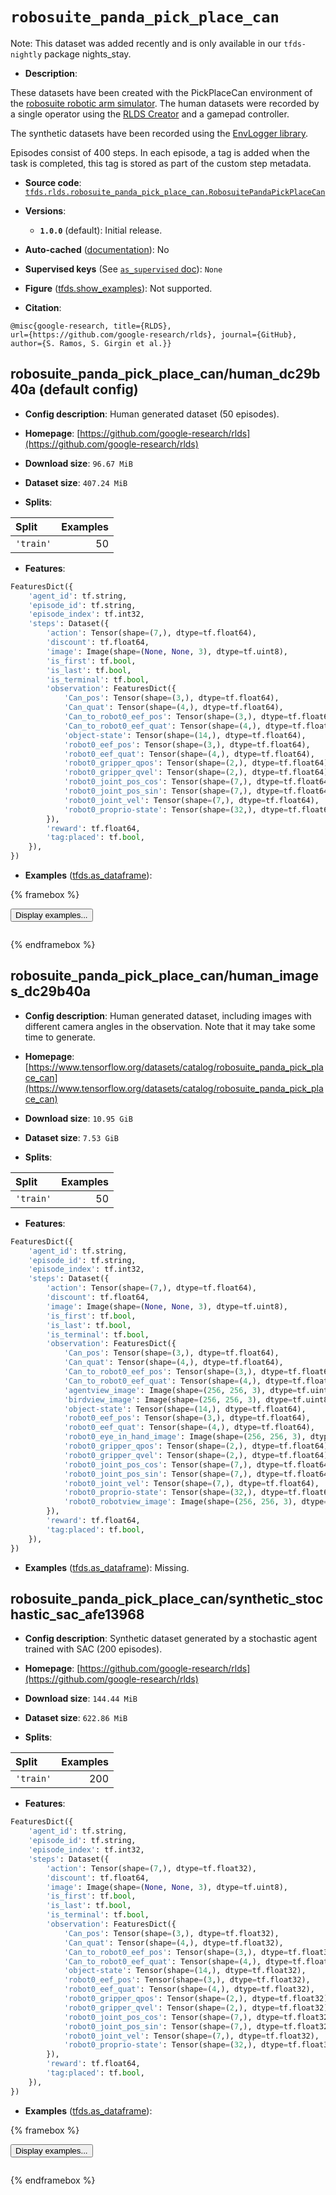 <div itemscope itemtype="http://schema.org/Dataset">
  <div itemscope itemprop="includedInDataCatalog" itemtype="http://schema.org/DataCatalog">
    <meta itemprop="name" content="TensorFlow Datasets" />
  </div>
  <meta itemprop="name" content="robosuite_panda_pick_place_can" />
  <meta itemprop="description" content="These datasets have been created with the PickPlaceCan environment of the&#10;[robosuite robotic arm simulator](https://robosuite.ai/). The human datasets&#10;were recorded by a single operator using&#10;the [RLDS Creator](https://github.com/google-research/rlds-creator) and a&#10;gamepad controller.&#10;&#10;The synthetic datasets have been recorded using the&#10;[EnvLogger library](https://github.com/deepmind/envlogger).&#10;&#10;Episodes consist of 400 steps. In each episode, a tag is&#10;added when the task is completed, this tag is stored as part of the custom step&#10;metadata.&#10;&#10;To use this dataset:&#10;&#10;```python&#10;import tensorflow_datasets as tfds&#10;&#10;ds = tfds.load(&#x27;robosuite_panda_pick_place_can&#x27;, split=&#x27;train&#x27;)&#10;for ex in ds.take(4):&#10;  print(ex)&#10;```&#10;&#10;See [the guide](https://www.tensorflow.org/datasets/overview) for more&#10;informations on [tensorflow_datasets](https://www.tensorflow.org/datasets).&#10;&#10;" />
  <meta itemprop="url" content="https://www.tensorflow.org/datasets/catalog/robosuite_panda_pick_place_can" />
  <meta itemprop="sameAs" content="https://github.com/google-research/rlds" />
  <meta itemprop="citation" content="@misc{google-research, title={RLDS},&#10;url={https://github.com/google-research/rlds}, journal={GitHub},&#10;author={S. Ramos, S. Girgin et al.}}" />
</div>

# `robosuite_panda_pick_place_can`


Note: This dataset was added recently and is only available in our
`tfds-nightly` package
<span class="material-icons" title="Available only in the tfds-nightly package">nights_stay</span>.

*   **Description**:

These datasets have been created with the PickPlaceCan environment of the
[robosuite robotic arm simulator](https://robosuite.ai/). The human datasets
were recorded by a single operator using the
[RLDS Creator](https://github.com/google-research/rlds-creator) and a gamepad
controller.

The synthetic datasets have been recorded using the
[EnvLogger library](https://github.com/deepmind/envlogger).

Episodes consist of 400 steps. In each episode, a tag is added when the task is
completed, this tag is stored as part of the custom step metadata.

*   **Source code**:
    [`tfds.rlds.robosuite_panda_pick_place_can.RobosuitePandaPickPlaceCan`](https://github.com/tensorflow/datasets/tree/master/tensorflow_datasets/rlds/robosuite_panda_pick_place_can/robosuite_panda_pick_place_can.py)

*   **Versions**:

    *   **`1.0.0`** (default): Initial release.

*   **Auto-cached**
    ([documentation](https://www.tensorflow.org/datasets/performances#auto-caching)):
    No

*   **Supervised keys** (See
    [`as_supervised` doc](https://www.tensorflow.org/datasets/api_docs/python/tfds/load#args)):
    `None`

*   **Figure**
    ([tfds.show_examples](https://www.tensorflow.org/datasets/api_docs/python/tfds/visualization/show_examples)):
    Not supported.

*   **Citation**:

```
@misc{google-research, title={RLDS},
url={https://github.com/google-research/rlds}, journal={GitHub},
author={S. Ramos, S. Girgin et al.}}
```

## robosuite_panda_pick_place_can/human_dc29b40a (default config)

*   **Config description**: Human generated dataset (50 episodes).

*   **Homepage**:
    [https://github.com/google-research/rlds](https://github.com/google-research/rlds)

*   **Download size**: `96.67 MiB`

*   **Dataset size**: `407.24 MiB`

*   **Splits**:

Split     | Examples
:-------- | -------:
`'train'` | 50

*   **Features**:

```python
FeaturesDict({
    'agent_id': tf.string,
    'episode_id': tf.string,
    'episode_index': tf.int32,
    'steps': Dataset({
        'action': Tensor(shape=(7,), dtype=tf.float64),
        'discount': tf.float64,
        'image': Image(shape=(None, None, 3), dtype=tf.uint8),
        'is_first': tf.bool,
        'is_last': tf.bool,
        'is_terminal': tf.bool,
        'observation': FeaturesDict({
            'Can_pos': Tensor(shape=(3,), dtype=tf.float64),
            'Can_quat': Tensor(shape=(4,), dtype=tf.float64),
            'Can_to_robot0_eef_pos': Tensor(shape=(3,), dtype=tf.float64),
            'Can_to_robot0_eef_quat': Tensor(shape=(4,), dtype=tf.float32),
            'object-state': Tensor(shape=(14,), dtype=tf.float64),
            'robot0_eef_pos': Tensor(shape=(3,), dtype=tf.float64),
            'robot0_eef_quat': Tensor(shape=(4,), dtype=tf.float64),
            'robot0_gripper_qpos': Tensor(shape=(2,), dtype=tf.float64),
            'robot0_gripper_qvel': Tensor(shape=(2,), dtype=tf.float64),
            'robot0_joint_pos_cos': Tensor(shape=(7,), dtype=tf.float64),
            'robot0_joint_pos_sin': Tensor(shape=(7,), dtype=tf.float64),
            'robot0_joint_vel': Tensor(shape=(7,), dtype=tf.float64),
            'robot0_proprio-state': Tensor(shape=(32,), dtype=tf.float64),
        }),
        'reward': tf.float64,
        'tag:placed': tf.bool,
    }),
})
```

*   **Examples**
    ([tfds.as_dataframe](https://www.tensorflow.org/datasets/api_docs/python/tfds/as_dataframe)):

<!-- mdformat off(HTML should not be auto-formatted) -->

{% framebox %}

<button id="displaydataframe">Display examples...</button>
<div id="dataframecontent" style="overflow-x:auto"></div>
<script src="https://www.gstatic.com/external_hosted/jquery2.min.js"></script>
<script>
var url = "https://storage.googleapis.com/tfds-data/visualization/dataframe/robosuite_panda_pick_place_can-human_dc29b40a-1.0.0.html";
$(document).ready(() => {
  $("#displaydataframe").click((event) => {
    // Disable the button after clicking (dataframe loaded only once).
    $("#displaydataframe").prop("disabled", true);

    // Pre-fetch and display the content
    $.get(url, (data) => {
      $("#dataframecontent").html(data);
    }).fail(() => {
      $("#dataframecontent").html(
        'Error loading examples. If the error persist, please open '
        + 'a new issue.'
      );
    });
  });
});
</script>

{% endframebox %}

<!-- mdformat on -->

## robosuite_panda_pick_place_can/human_images_dc29b40a

*   **Config description**: Human generated dataset, including images with
    different camera angles in the observation. Note that it may take some time
    to generate.

*   **Homepage**:
    [https://www.tensorflow.org/datasets/catalog/robosuite_panda_pick_place_can](https://www.tensorflow.org/datasets/catalog/robosuite_panda_pick_place_can)

*   **Download size**: `10.95 GiB`

*   **Dataset size**: `7.53 GiB`

*   **Splits**:

Split     | Examples
:-------- | -------:
`'train'` | 50

*   **Features**:

```python
FeaturesDict({
    'agent_id': tf.string,
    'episode_id': tf.string,
    'episode_index': tf.int32,
    'steps': Dataset({
        'action': Tensor(shape=(7,), dtype=tf.float64),
        'discount': tf.float64,
        'image': Image(shape=(None, None, 3), dtype=tf.uint8),
        'is_first': tf.bool,
        'is_last': tf.bool,
        'is_terminal': tf.bool,
        'observation': FeaturesDict({
            'Can_pos': Tensor(shape=(3,), dtype=tf.float64),
            'Can_quat': Tensor(shape=(4,), dtype=tf.float64),
            'Can_to_robot0_eef_pos': Tensor(shape=(3,), dtype=tf.float64),
            'Can_to_robot0_eef_quat': Tensor(shape=(4,), dtype=tf.float32),
            'agentview_image': Image(shape=(256, 256, 3), dtype=tf.uint8),
            'birdview_image': Image(shape=(256, 256, 3), dtype=tf.uint8),
            'object-state': Tensor(shape=(14,), dtype=tf.float64),
            'robot0_eef_pos': Tensor(shape=(3,), dtype=tf.float64),
            'robot0_eef_quat': Tensor(shape=(4,), dtype=tf.float64),
            'robot0_eye_in_hand_image': Image(shape=(256, 256, 3), dtype=tf.uint8),
            'robot0_gripper_qpos': Tensor(shape=(2,), dtype=tf.float64),
            'robot0_gripper_qvel': Tensor(shape=(2,), dtype=tf.float64),
            'robot0_joint_pos_cos': Tensor(shape=(7,), dtype=tf.float64),
            'robot0_joint_pos_sin': Tensor(shape=(7,), dtype=tf.float64),
            'robot0_joint_vel': Tensor(shape=(7,), dtype=tf.float64),
            'robot0_proprio-state': Tensor(shape=(32,), dtype=tf.float64),
            'robot0_robotview_image': Image(shape=(256, 256, 3), dtype=tf.uint8),
        }),
        'reward': tf.float64,
        'tag:placed': tf.bool,
    }),
})
```

*   **Examples**
    ([tfds.as_dataframe](https://www.tensorflow.org/datasets/api_docs/python/tfds/as_dataframe)):
    Missing.

## robosuite_panda_pick_place_can/synthetic_stochastic_sac_afe13968

*   **Config description**: Synthetic dataset generated by a stochastic agent
    trained with SAC (200 episodes).

*   **Homepage**:
    [https://github.com/google-research/rlds](https://github.com/google-research/rlds)

*   **Download size**: `144.44 MiB`

*   **Dataset size**: `622.86 MiB`

*   **Splits**:

Split     | Examples
:-------- | -------:
`'train'` | 200

*   **Features**:

```python
FeaturesDict({
    'agent_id': tf.string,
    'episode_id': tf.string,
    'episode_index': tf.int32,
    'steps': Dataset({
        'action': Tensor(shape=(7,), dtype=tf.float32),
        'discount': tf.float64,
        'image': Image(shape=(None, None, 3), dtype=tf.uint8),
        'is_first': tf.bool,
        'is_last': tf.bool,
        'is_terminal': tf.bool,
        'observation': FeaturesDict({
            'Can_pos': Tensor(shape=(3,), dtype=tf.float32),
            'Can_quat': Tensor(shape=(4,), dtype=tf.float32),
            'Can_to_robot0_eef_pos': Tensor(shape=(3,), dtype=tf.float32),
            'Can_to_robot0_eef_quat': Tensor(shape=(4,), dtype=tf.float32),
            'object-state': Tensor(shape=(14,), dtype=tf.float32),
            'robot0_eef_pos': Tensor(shape=(3,), dtype=tf.float32),
            'robot0_eef_quat': Tensor(shape=(4,), dtype=tf.float32),
            'robot0_gripper_qpos': Tensor(shape=(2,), dtype=tf.float32),
            'robot0_gripper_qvel': Tensor(shape=(2,), dtype=tf.float32),
            'robot0_joint_pos_cos': Tensor(shape=(7,), dtype=tf.float32),
            'robot0_joint_pos_sin': Tensor(shape=(7,), dtype=tf.float32),
            'robot0_joint_vel': Tensor(shape=(7,), dtype=tf.float32),
            'robot0_proprio-state': Tensor(shape=(32,), dtype=tf.float32),
        }),
        'reward': tf.float64,
        'tag:placed': tf.bool,
    }),
})
```

*   **Examples**
    ([tfds.as_dataframe](https://www.tensorflow.org/datasets/api_docs/python/tfds/as_dataframe)):

<!-- mdformat off(HTML should not be auto-formatted) -->

{% framebox %}

<button id="displaydataframe">Display examples...</button>
<div id="dataframecontent" style="overflow-x:auto"></div>
<script src="https://www.gstatic.com/external_hosted/jquery2.min.js"></script>
<script>
var url = "https://storage.googleapis.com/tfds-data/visualization/dataframe/robosuite_panda_pick_place_can-synthetic_stochastic_sac_afe13968-1.0.0.html";
$(document).ready(() => {
  $("#displaydataframe").click((event) => {
    // Disable the button after clicking (dataframe loaded only once).
    $("#displaydataframe").prop("disabled", true);

    // Pre-fetch and display the content
    $.get(url, (data) => {
      $("#dataframecontent").html(data);
    }).fail(() => {
      $("#dataframecontent").html(
        'Error loading examples. If the error persist, please open '
        + 'a new issue.'
      );
    });
  });
});
</script>

{% endframebox %}

<!-- mdformat on -->
